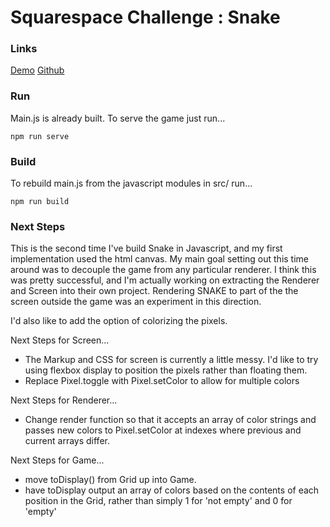 # Squarespace Challenge : Snake

### Links

[Demo](https://rawgit.com/adamwatters/snake2/master/index.html)
[Github](https://github.com/adamwatters/snake2)

### Run

Main.js is already built. To serve the game just run...

`npm run serve`

### Build

To rebuild main.js from the javascript modules in src/ run...

`npm run build`

### Next Steps

This is the second time I've build Snake in Javascript, and my first implementation used the html canvas. My main goal setting out this time around was to decouple the game from any particular renderer. I think this was pretty successful, and I'm actually working on extracting the Renderer and Screen into their own project. Rendering SNAKE to part of the the screen outside the game was an experiment in this direction.

I'd also like to add the option of colorizing the pixels.

Next Steps for Screen...
* The Markup and CSS for screen is currently a little messy. I'd like to try using flexbox display to position the pixels rather than floating them.
* Replace Pixel.toggle with Pixel.setColor to allow for multiple colors

Next Steps for Renderer...
* Change render function so that it accepts an array of color strings and passes new colors to Pixel.setColor at indexes where previous and current arrays differ.

Next Steps for Game...
* move toDisplay() from Grid up into Game.
* have toDisplay output an array of colors based on the contents of each position in the Grid, rather than simply 1 for 'not empty' and 0 for 'empty'
